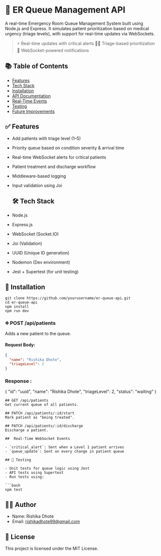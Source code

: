 # 🏥 ER Queue Management API

A real-time Emergency Room Queue Management System built using Node.js and Express. It simulates patient prioritization based on medical urgency (triage levels), with support for real-time updates via WebSockets.

> ⚡ Real-time updates with critical alerts
> 👨‍⚕️ Triage-based prioritization
> 📡 WebSocket-powered notifications

## 📚 Table of Contents

- [Features](#features)
- [Tech Stack](#tech-stack)
- [Installation](#installation)
- [API Documentation](#api-documentation)
- [Real-Time Events](#real-time-events)
- [Testing](#testing)
- [Future Improvements](#future-improvements)

## ✅ Features

- Add patients with triage level (1–5)
- Priority queue based on condition severity & arrival time
- Real-time WebSocket alerts for critical patients
- Patient treatment and discharge workflow
- Middleware-based logging
- Input validation using Joi

  ## 🛠️ Tech Stack

- Node.js
- Express.js
- WebSocket (Socket.IO)
- Joi (Validation)
- UUID (Unique ID generation)
- Nodemon (Dev environment)
- Jest + Supertest (for unit testing)

## 🚀 Installation

```
git clone https://github.com/yourusername/er-queue-api.git
cd er-queue-api
npm install
npm run dev
```

### ➕ POST /api/patients

Adds a new patient to the queue.

#### Request Body:
```json
{
  "name": "Rishika Dhote",
  "triageLevel": 2
}
```
### Response :  
{
  "id": "uuid",
  "name": "Rishika Dhote",
  "triageLevel": 2,
  "status": "waiting"
}

```
## GET /api/patients
Get current queue of all patients.

## PATCH /api/patients/:id/start
Mark patient as "being treated".

## PATCH /api/patients/:id/discharge
Discharge a patient.

##  Real-Time WebSocket Events

- `critical_alert`: Sent when a Level 1 patient arrives
- `queue_update`: Sent on every change in patient queue

## 🧪 Testing

- Unit tests for queue logic using Jest
- API tests using Supertest
- Run tests using:

```bash
npm test
```
## 👨‍💻 Author

- Name: Rishika Dhote
- Email: rishikadhote99@gmail.com

## 📄 License

This project is licensed under the MIT License.
